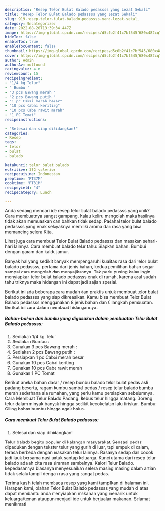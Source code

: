 ```yaml
---
description: "Resep Telor Bulat Balado pedassss yang Lezat Sekali"
title: "Resep Telor Bulat Balado pedassss yang Lezat Sekali"
slug: 919-resep-telor-bulat-balado-pedassss-yang-lezat-sekali
category: Uncategorized
date: 2022-08-20T13:39:34.447Z
image: https://img-global.cpcdn.com/recipes/d5c0b2f41c7bf545/680x482cq70/telor-bulat-balado-pedassss-foto-resep-utama.jpg
hideToc: false
enableToc: true
enableTocContent: false
thumbnail: https://img-global.cpcdn.com/recipes/d5c0b2f41c7bf545/680x482cq70/telor-bulat-balado-pedassss-foto-resep-utama.jpg
cover: https://img-global.cpcdn.com/recipes/d5c0b2f41c7bf545/680x482cq70/telor-bulat-balado-pedassss-foto-resep-utama.jpg
author: Admin
authorAv: notfound
ratingvalue: 4.6
reviewcount: 15
recipeingredient:
- "1/4 kg Telur"
- " Bumbu "
- "3 pcs Bawang merah "
- "2 pcs Bawang putih "
- "1 pc Cabai merah besar"
- "10 pcs Cabai keriting"
- "10 pcs Cabe rawit merah"
- "1 PC Tomat"
recipeinstructions:

- "Selesai dan siap dihidangkan!"
categories:
- Resep
tags:
- telor
- bulat
- balado

katakunci: telor bulat balado 
nutrition: 182 calories
recipecuisine: Indonesian
preptime: "PT37M"
cooktime: "PT31M"
recipeyield: "4"
recipecategory: Lunch

---
```





Anda sedang mencari ide resep telor bulat balado pedassss yang unik? Cara membuatnya sangat gampang. Kalau keliru mengolah maka hasilnya tidak akan memuaskan dan bahkan tidak sedap. Padahal telor bulat balado pedassss yang enak selayaknya memiliki aroma dan rasa yang bisa memancing selera Kita.





Lihat juga cara membuat Telor Bulat Balado pedassss dan masakan sehari-hari lainnya. Cara membuat balado telur tahu: Siapkan bahan. Bumbui dengan garam dan kaldu jamur.

Banyak hal yang sedikit banyak mempengaruhi kualitas rasa dari telor bulat balado pedassss, pertama dari jenis bahan, kedua pemilihan bahan segar sampai cara mengolah dan menyajikannya. Tak perlu pusing kalau ingin menyiapkan telor bulat balado pedassss enak di rumah, karena asal sudah tahu triknya maka hidangan ini dapat jadi sajian spesial.






Berikut ini ada beberapa cara mudah dan praktis untuk membuat telor bulat balado pedassss yang siap dikreasikan. Kamu bisa membuat Telor Bulat Balado pedassss menggunakan 8 jenis bahan dan 0 langkah pembuatan. Berikut ini cara dalam membuat hidangannya.

<!--inarticleads1-->

##### Bahan-bahan dan bumbu yang digunakan dalam pembuatan Telor Bulat Balado pedassss:

1. Sediakan 1/4 kg Telur
1. Sediakan  Bumbu :
1. Gunakan 3 pcs Bawang merah :
1. Sediakan 2 pcs Bawang putih :
1. Persiapkan 1 pc Cabai merah besar
1. Gunakan 10 pcs Cabai keriting
1. Gunakan 10 pcs Cabe rawit merah
1. Gunakan 1 PC Tomat


Berikut aneka bahan dasar / resep bumbu balado telor bulat pedas asli padang beserta, ragam bumbu sambal pedas / resep telur balado bumbu merah sederhana ala rumahan, yang perlu kamu persiapkan sebelumnya. Cara Membuat Telur Balado Padang: Rebus telur hingga matang. Goreng telur dalam minyak banyak hingga sedikit kecokelatan lalu tiriskan. Bumbu: Giling bahan bumbu hingga agak halus. 

<!--inarticleads2-->

##### Cara membuat Telor Bulat Balado pedassss:


1. Selesai dan siap dihidangkan!

Telur balado begitu populer di kalangan masyarakat. Sensasi pedas dipadukan dengan tekstur telur yang gurih di luar, tapi empuk di dalam, terasa berbeda dengan masakan telur lainnya. Rasanya sedap dan cocok jadi lauk bersama nasi untuk santap keluarga. Kunci utama dari resep telur balado adalah cita rasa siraman sambalnya. Kalori Telur Balado. kepedasannya biasanya menyesuaikan selera masing masing dalam artian tidak selalu tampil dengan rasa yang sangat pedas. 

Terima kasih telah membaca resep yang kami tampilkan di halaman ini. Harapan kami, olahan Telor Bulat Balado pedassss yang mudah di atas dapat membantu anda menyiapkan makanan yang menarik untuk keluarga/teman ataupun menjadi ide untuk berjualan makanan. Selamat menikmati
